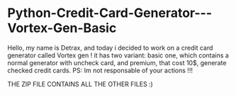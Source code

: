 # Python-Credit-Card-Generator---Vortex-Gen-Basic
Hello, my name is Detrax, and today i decided to work on a credit card generator called Vortex gen ! it has two variant: basic one, which contains a normal generator with uncheck card, and premium, that cost 10$, generate checked credit cards. PS: Im not responsable of your actions !!!

THE ZIP FILE CONTAINS ALL THE OTHER FILES :)
